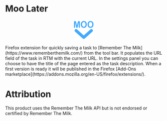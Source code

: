 # Moo Later
<p align="center">
  <img src="data/icon-128.png?raw=true" alt="Moo Later Logo" height="64" width="64"/>
</p>
Firefox extension for quickly saving a task to [Remember The Milk](https://www.rememberthemilk.com/) from the tool bar. It populates the URL field of the task in RTM with the current URL. In the settings panel you can choose to have the title of the page entered as the task description. When a first version is ready it will be published in the Firefox [Add-Ons marketplace](https://addons.mozilla.org/en-US/firefox/extensions/).

# Attribution
This product uses the Remember The Milk API but is not endorsed or certified by Remember The Milk.
